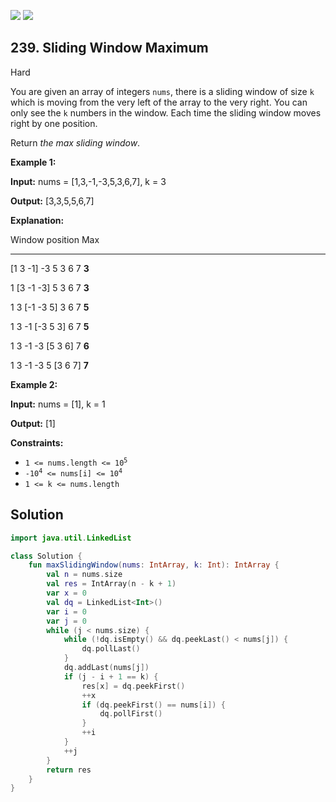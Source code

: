[![](https://img.shields.io/github/stars/javadev/LeetCode-in-Kotlin?label=Stars&style=flat-square)](https://github.com/javadev/LeetCode-in-Kotlin)
[![](https://img.shields.io/github/forks/javadev/LeetCode-in-Kotlin?label=Fork%20me%20on%20GitHub%20&style=flat-square)](https://github.com/javadev/LeetCode-in-Kotlin/fork)

## 239\. Sliding Window Maximum

Hard

You are given an array of integers `nums`, there is a sliding window of size `k` which is moving from the very left of the array to the very right. You can only see the `k` numbers in the window. Each time the sliding window moves right by one position.

Return _the max sliding window_.

**Example 1:**

**Input:** nums = [1,3,-1,-3,5,3,6,7], k = 3

**Output:** [3,3,5,5,6,7]

**Explanation:** 

Window position Max 

--------------- ----- 

[1 3 -1] -3 5 3 6 7 **3** 

1 [3 -1 -3] 5 3 6 7 **3** 

1 3 [-1 -3 5] 3 6 7 **5** 

1 3 -1 [-3 5 3] 6 7 **5** 

1 3 -1 -3 [5 3 6] 7 **6** 

1 3 -1 -3 5 [3 6 7] **7**

**Example 2:**

**Input:** nums = [1], k = 1

**Output:** [1]

**Constraints:**

*   <code>1 <= nums.length <= 10<sup>5</sup></code>
*   <code>-10<sup>4</sup> <= nums[i] <= 10<sup>4</sup></code>
*   `1 <= k <= nums.length`

## Solution

```kotlin
import java.util.LinkedList

class Solution {
    fun maxSlidingWindow(nums: IntArray, k: Int): IntArray {
        val n = nums.size
        val res = IntArray(n - k + 1)
        var x = 0
        val dq = LinkedList<Int>()
        var i = 0
        var j = 0
        while (j < nums.size) {
            while (!dq.isEmpty() && dq.peekLast() < nums[j]) {
                dq.pollLast()
            }
            dq.addLast(nums[j])
            if (j - i + 1 == k) {
                res[x] = dq.peekFirst()
                ++x
                if (dq.peekFirst() == nums[i]) {
                    dq.pollFirst()
                }
                ++i
            }
            ++j
        }
        return res
    }
}
```